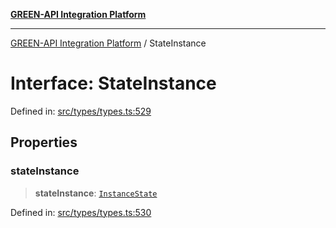 [**GREEN-API Integration Platform**](../README.md)

***

[GREEN-API Integration Platform](../globals.md) / StateInstance

# Interface: StateInstance

Defined in: [src/types/types.ts:529](https://github.com/green-api/greenapi-integration/blob/0c6468d26acd573ad1def9f01a1af819fb76eb31/src/types/types.ts#L529)

## Properties

### stateInstance

> **stateInstance**: [`InstanceState`](../type-aliases/InstanceState.md)

Defined in: [src/types/types.ts:530](https://github.com/green-api/greenapi-integration/blob/0c6468d26acd573ad1def9f01a1af819fb76eb31/src/types/types.ts#L530)
